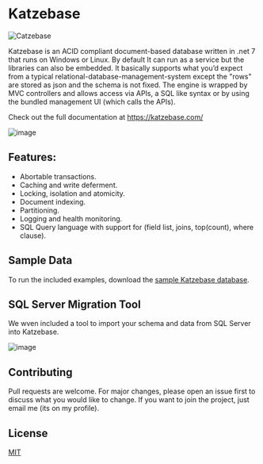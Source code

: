 # Katzebase
![Catzebase](https://github.com/NTDLS/Katzebase/assets/11428567/99a11cfb-bbd7-468a-b9d6-7f5fe772aacd)

Katzebase is an ACID compliant document-based database written in .net 7 that runs on Windows or Linux. By default It can run as a service but the libraries can also be embedded. It basically supports what you’d expect from a typical relational-database-management-system except the "rows" are stored as json and the schema is not fixed. The engine is wrapped by MVC controllers and allows access via APIs, a SQL like syntax or by using the bundled management UI (which calls the APIs).

Check out the full documentation at https://katzebase.com/

![image](https://github.com/NTDLS/Katzebase/assets/11428567/02899c13-1eab-4b86-8e3d-601efc2a419d)

## Features:
- Abortable transactions.
- Caching and write deferment.
- Locking, isolation and atomicity.
- Document indexing.
- Partitioning.
- Logging and health monitoring.
- SQL Query language with support for (field list, joins, top(count), where clause).

## Sample Data
To run the included examples, download the [sample Katzebase database]( https://katzebase.com/Download/Katzebase.zip).

## SQL Server Migration Tool
We wven included a tool to import your schema and data from SQL Server into Katzebase.

![image](https://github.com/NTDLS/NTDLS.Katzebase/assets/11428567/41959624-0254-4566-a495-05c72f4a3642)

## Contributing

Pull requests are welcome. For major changes, please open an issue first to discuss what you would like to change. If you want to join the project, just email me (its on my profile).

## License

[MIT](https://choosealicense.com/licenses/mit/)
